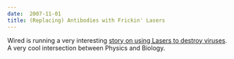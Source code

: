 ```yaml
---
date:  2007-11-01
title: (Replacing) Antibodies with Frickin' Lasers
---
```

Wired is running a very interesting <a href="http://www.wired.com/science/discoveries/news/2007/11/laser_virus">story on using <acronym title="Light Amplification by Stimulated Emission of Radiation">Lasers</acronym> to destroy viruses</a>.  A very cool intersection between Physics and Biology.

